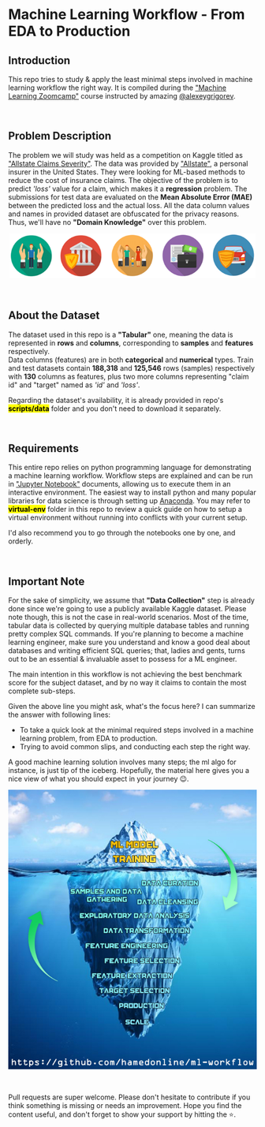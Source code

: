 # Machine Learning Workflow - From EDA to Production

## Introduction

This repo tries to study & apply the least minimal steps involved in machine learning workflow the right way. It is compiled during the ["Machine Learning Zoomcamp"](https://datatalks.club/courses/2021-winter-ml-zoomcamp.html) course instructed by amazing [@alexeygrigorev](https://github.com/alexeygrigorev).

<br>

## Problem Description

The problem we will study was held as a competition on Kaggle titled as ["Allstate Claims Severity"](https://www.kaggle.com/c/allstate-claims-severity/). The data was provided by ["Allstate"](https://www.allstate.com/), a personal insurer in the United States. They were looking for ML-based methods to reduce the cost of insurance claims.
The objective of the problem is to predict _'loss'_ value for a claim, which makes it a __regression__ problem. The submissions for test data are evaluated on the __Mean Absolute Error (MAE)__ between the predicted loss and the actual loss.
All the data column values and names in provided dataset are obfuscated for the privacy reasons. Thus, we'll have no __"Domain Knowledge"__ over this problem.

<p align="center">
    <img src="./resources/allstate_banner-660x120.png" width="500" />
</p>

<br>

## About the Dataset

The dataset used in this repo is a __"Tabular"__ one, meaning the data is represented in __rows__ and __columns__, corresponding to __samples__ and __features__ respectively.<br>
Data columns (features) are in both __categorical__ and __numerical__ types. Train and test datasets contain __188,318__ and __125,546__ rows (samples) respectively with __130__ columns as features, plus two more columns representing "claim id" and "target" named as _'id'_ and _'loss'_.

Regarding the dataset's availability, it is already provided in repo's <mark>__scripts/data__</mark> folder and you don't need to download it separately.

<br>

## Requirements

This entire repo relies on python programming language for demonstrating a machine learning workflow. Workflow steps are explained and can be run in ["Jupyter Notebook"](https://jupyter.org) documents, allowing us to execute them in an interactive environment. The easiest way to install python and many popular libraries for data science is through setting up [Anaconda](https://www.anaconda.com). You may refer to <mark>__virtual-env__</mark> folder in this repo to review a quick guide on how to setup a virtual environment without running into conflicts with your current setup.

I'd also recommend you to go through the notebooks one by one, and orderly.

<br>

## Important Note

For the sake of simplicity, we assume that __"Data Collection"__ step is already done since we're going to use a publicly available Kaggle dataset. Please note though, this is not the case in real-world scenarios. Most of the time, tabular data is collected by querying multiple database tables and running pretty complex SQL commands. If you're planning to become a machine learning engineer, make sure you understand and know a good deal about databases and writing efficient SQL queries; that, ladies and gents, turns out to be an essential & invaluable asset to possess for a ML engineer.

The main intention in this workflow is not achieving the best benchmark score for the subject dataset, and by no way it claims to contain the most complete sub-steps.

Given the above line you might ask, what's the focus here? I can summarize the answer with following lines:

- To take a quick look at the minimal required steps involved in a machine learning problem, from EDA to production.
- Trying to avoid common slips, and conducting each step the right way.

A good machine learning solution involves many steps; the ml algo for instance, is just tip of the iceberg. Hopefully, the material here gives you a nice view of what you should expect in your journey 😉.

<p align="center">
    <img src="./resources/ml-iceberg.jpg" />
</p>

<br>

Pull requests are super welcome. Please don't hesitate to contribute if you think something is missing or needs an improvement. Hope you find the content useful, and don't forget to show your support by hitting the ⭐.
